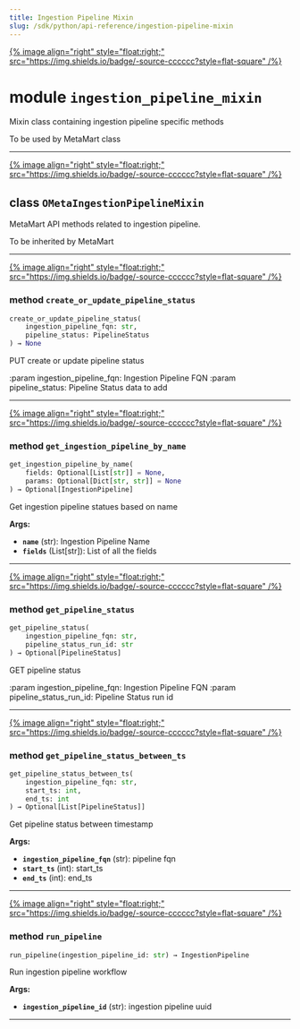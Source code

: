 ```yaml
---
title: Ingestion Pipeline Mixin
slug: /sdk/python/api-reference/ingestion-pipeline-mixin
---
```




[{% image align="right" style="float:right;" src="https://img.shields.io/badge/-source-cccccc?style=flat-square" /%}](https://github.com/meta-mart/MetaMart/tree/main/ingestion/src/metadata/ingestion/ometa/mixins/ingestion_pipeline_mixin.py#L0")

# module `ingestion_pipeline_mixin`
Mixin class containing ingestion pipeline specific methods 

To be used by MetaMart class 



---

[{% image align="right" style="float:right;" src="https://img.shields.io/badge/-source-cccccc?style=flat-square" /%}](https://github.com/meta-mart/MetaMart/tree/main/ingestion/src/metadata/ingestion/ometa/mixins/ingestion_pipeline_mixin.py#L29")

## class `OMetaIngestionPipelineMixin`
MetaMart API methods related to ingestion pipeline. 

To be inherited by MetaMart 




---

[{% image align="right" style="float:right;" src="https://img.shields.io/badge/-source-cccccc?style=flat-square" /%}](https://github.com/meta-mart/MetaMart/tree/main/ingestion/src/metadata/ingestion/ometa/mixins/ingestion_pipeline_mixin.py#L38")

### method `create_or_update_pipeline_status`

```python
create_or_update_pipeline_status(
    ingestion_pipeline_fqn: str,
    pipeline_status: PipelineStatus
) → None
```

PUT create or update pipeline status 

:param ingestion_pipeline_fqn: Ingestion Pipeline FQN :param pipeline_status: Pipeline Status data to add 

---

[{% image align="right" style="float:right;" src="https://img.shields.io/badge/-source-cccccc?style=flat-square" /%}](https://github.com/meta-mart/MetaMart/tree/main/ingestion/src/metadata/ingestion/ometa/mixins/ingestion_pipeline_mixin.py#L109")

### method `get_ingestion_pipeline_by_name`

```python
get_ingestion_pipeline_by_name(
    fields: Optional[List[str]] = None,
    params: Optional[Dict[str, str]] = None
) → Optional[IngestionPipeline]
```

Get ingestion pipeline statues based on name 



**Args:**
 
 - <b>`name`</b> (str):  Ingestion Pipeline Name 
 - <b>`fields`</b> (List[str]):  List of all the fields 

---

[{% image align="right" style="float:right;" src="https://img.shields.io/badge/-source-cccccc?style=flat-square" /%}](https://github.com/meta-mart/MetaMart/tree/main/ingestion/src/metadata/ingestion/ometa/mixins/ingestion_pipeline_mixin.py#L56")

### method `get_pipeline_status`

```python
get_pipeline_status(
    ingestion_pipeline_fqn: str,
    pipeline_status_run_id: str
) → Optional[PipelineStatus]
```

GET pipeline status 

:param ingestion_pipeline_fqn: Ingestion Pipeline FQN :param pipeline_status_run_id: Pipeline Status run id 

---

[{% image align="right" style="float:right;" src="https://img.shields.io/badge/-source-cccccc?style=flat-square" /%}](https://github.com/meta-mart/MetaMart/tree/main/ingestion/src/metadata/ingestion/ometa/mixins/ingestion_pipeline_mixin.py#L84")

### method `get_pipeline_status_between_ts`

```python
get_pipeline_status_between_ts(
    ingestion_pipeline_fqn: str,
    start_ts: int,
    end_ts: int
) → Optional[List[PipelineStatus]]
```

Get pipeline status between timestamp 



**Args:**
 
 - <b>`ingestion_pipeline_fqn`</b> (str):  pipeline fqn 
 - <b>`start_ts`</b> (int):  start_ts 
 - <b>`end_ts`</b> (int):  end_ts 

---

[{% image align="right" style="float:right;" src="https://img.shields.io/badge/-source-cccccc?style=flat-square" /%}](https://github.com/meta-mart/MetaMart/tree/main/ingestion/src/metadata/ingestion/ometa/mixins/ingestion_pipeline_mixin.py#L72")

### method `run_pipeline`

```python
run_pipeline(ingestion_pipeline_id: str) → IngestionPipeline
```

Run ingestion pipeline workflow 



**Args:**
 
 - <b>`ingestion_pipeline_id`</b> (str):  ingestion pipeline uuid 




---


